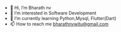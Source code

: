 - 👋 Hi, I’m Bharath nv
- 👀 I’m interested in Software Development
- 🌱 I’m currently learning Python,Mysql, Flutter(Dart)
- 📫 How to reach me bharathnvwitu@gmail.com


